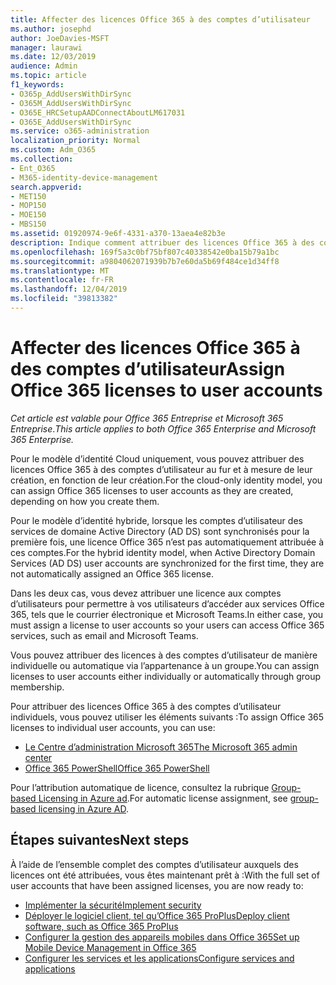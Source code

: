 ```yaml
---
title: Affecter des licences Office 365 à des comptes d’utilisateur
ms.author: josephd
author: JoeDavies-MSFT
manager: laurawi
ms.date: 12/03/2019
audience: Admin
ms.topic: article
f1_keywords:
- O365p_AddUsersWithDirSync
- O365M_AddUsersWithDirSync
- O365E_HRCSetupAADConnectAboutLM617031
- O365E_AddUsersWithDirSync
ms.service: o365-administration
localization_priority: Normal
ms.custom: Adm_O365
ms.collection:
- Ent_O365
- M365-identity-device-management
search.appverid:
- MET150
- MOP150
- MOE150
- MBS150
ms.assetid: 01920974-9e6f-4331-a370-13aea4e82b3e
description: Indique comment attribuer des licences Office 365 à des comptes d’utilisateur, individuellement ou en fonction de l’appartenance à un groupe.
ms.openlocfilehash: 169f5a3c0bf75bf807c40338542e0ba15b79a1bc
ms.sourcegitcommit: a9804062071939b7b7e60da5b69f484ce1d34ff8
ms.translationtype: MT
ms.contentlocale: fr-FR
ms.lasthandoff: 12/04/2019
ms.locfileid: "39813382"
---
```

# <a name="assign-office-365-licenses-to-user-accounts"></a><span data-ttu-id="52598-103">Affecter des licences Office 365 à des comptes d’utilisateur</span><span class="sxs-lookup"><span data-stu-id="52598-103">Assign Office 365 licenses to user accounts</span></span>

<span data-ttu-id="52598-104">*Cet article est valable pour Office 365 Entreprise et Microsoft 365 Entreprise*.</span><span class="sxs-lookup"><span data-stu-id="52598-104">*This article applies to both Office 365 Enterprise and Microsoft 365 Enterprise.*</span></span>

<span data-ttu-id="52598-105">Pour le modèle d’identité Cloud uniquement, vous pouvez attribuer des licences Office 365 à des comptes d’utilisateur au fur et à mesure de leur création, en fonction de leur création.</span><span class="sxs-lookup"><span data-stu-id="52598-105">For the cloud-only identity model, you can assign Office 365 licenses to user accounts as they are created, depending on how you create them.</span></span>

<span data-ttu-id="52598-106">Pour le modèle d’identité hybride, lorsque les comptes d’utilisateur des services de domaine Active Directory (AD DS) sont synchronisés pour la première fois, une licence Office 365 n’est pas automatiquement attribuée à ces comptes.</span><span class="sxs-lookup"><span data-stu-id="52598-106">For the hybrid identity model, when Active Directory Domain Services (AD DS) user accounts are synchronized for the first time, they are not automatically assigned an Office 365 license.</span></span>

<span data-ttu-id="52598-107">Dans les deux cas, vous devez attribuer une licence aux comptes d’utilisateurs pour permettre à vos utilisateurs d’accéder aux services Office 365, tels que le courrier électronique et Microsoft Teams.</span><span class="sxs-lookup"><span data-stu-id="52598-107">In either case, you must assign a license to user accounts so your users can access Office 365 services, such as email and Microsoft Teams.</span></span>

<span data-ttu-id="52598-108">Vous pouvez attribuer des licences à des comptes d’utilisateur de manière individuelle ou automatique via l’appartenance à un groupe.</span><span class="sxs-lookup"><span data-stu-id="52598-108">You can assign licenses to user accounts either individually or automatically through group membership.</span></span>

<span data-ttu-id="52598-109">Pour attribuer des licences Office 365 à des comptes d’utilisateur individuels, vous pouvez utiliser les éléments suivants :</span><span class="sxs-lookup"><span data-stu-id="52598-109">To assign Office 365 licenses to individual user accounts, you can use:</span></span>

- [<span data-ttu-id="52598-110">Le Centre d’administration Microsoft 365</span><span class="sxs-lookup"><span data-stu-id="52598-110">The Microsoft 365 admin center</span></span>](https://docs.microsoft.com/office365/admin/subscriptions-and-billing/assign-licenses-to-users)
- [<span data-ttu-id="52598-111">Office 365 PowerShell</span><span class="sxs-lookup"><span data-stu-id="52598-111">Office 365 PowerShell</span></span>](https://docs.microsoft.com/office365/enterprise/powershell/assign-licenses-to-user-accounts-with-office-365-powershell)

<span data-ttu-id="52598-112">Pour l’attribution automatique de licence, consultez la rubrique [Group-based Licensing in Azure ad](https://docs.microsoft.com/azure/active-directory/fundamentals/active-directory-licensing-whatis-azure-portal).</span><span class="sxs-lookup"><span data-stu-id="52598-112">For automatic license assignment, see [group-based licensing in Azure AD](https://docs.microsoft.com/azure/active-directory/fundamentals/active-directory-licensing-whatis-azure-portal).</span></span>

## <a name="next-steps"></a><span data-ttu-id="52598-113">Étapes suivantes</span><span class="sxs-lookup"><span data-stu-id="52598-113">Next steps</span></span>

<span data-ttu-id="52598-114">À l’aide de l’ensemble complet des comptes d’utilisateur auxquels des licences ont été attribuées, vous êtes maintenant prêt à :</span><span class="sxs-lookup"><span data-stu-id="52598-114">With the full set of user accounts that have been assigned licenses, you are now ready to:</span></span>

- [<span data-ttu-id="52598-115">Implémenter la sécurité</span><span class="sxs-lookup"><span data-stu-id="52598-115">Implement security</span></span>](https://docs.microsoft.com/microsoft-365/security/office-365-security/security-roadmap)
- [<span data-ttu-id="52598-116">Déployer le logiciel client, tel qu’Office 365 ProPlus</span><span class="sxs-lookup"><span data-stu-id="52598-116">Deploy client software, such as Office 365 ProPlus</span></span>](https://docs.microsoft.com/DeployOffice/deployment-guide-for-office-365-proplus)
- [<span data-ttu-id="52598-117">Configurer la gestion des appareils mobiles dans Office 365</span><span class="sxs-lookup"><span data-stu-id="52598-117">Set up Mobile Device Management in Office 365</span></span>](https://support.office.com/article/set-up-mobile-device-management-mdm-in-office-365-dd892318-bc44-4eb1-af00-9db5430be3cd)
- [<span data-ttu-id="52598-118">Configurer les services et les applications</span><span class="sxs-lookup"><span data-stu-id="52598-118">Configure services and applications</span></span>](configure-services-and-applications.md)
